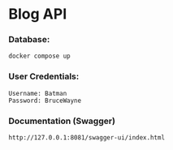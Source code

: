 # Blog API

### Database: 
    docker compose up

### User Credentials: 
    Username: Batman  
    Password: BruceWayne

### Documentation (Swagger)
    http://127.0.0.1:8081/swagger-ui/index.html